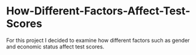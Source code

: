 # How-Different-Factors-Affect-Test-Scores
For this project I decided to examine how different factors such as gender and economic status affect test scores.
